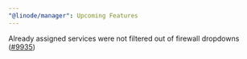 ```yaml
---
"@linode/manager": Upcoming Features
---
```


Already assigned services were not filtered out of firewall dropdowns ([#9935](https://github.com/linode/manager/pull/9935))
